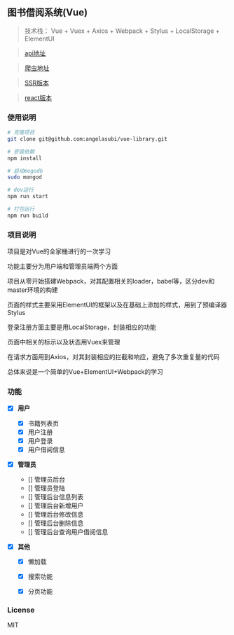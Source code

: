 ##  图书借阅系统(Vue)

> 技术栈： Vue + Vuex + Axios + Webpack + Stylus + LocalStorage + ElementUI

> [api地址](https://github.com/angelasubi/node-book-api)

> [爬虫地址]()

> [SSR版本]()

> [react版本]()

### 使用说明

``` bash
# 克隆项目
git clone git@github.com:angelasubi/vue-library.git

# 安装依赖
npm install

# 启动mogodb
sudo mongod

# dev运行
npm run start

# 打包运行
npm run build

```

### 项目说明

项目是对Vue的全家桶进行的一次学习

功能主要分为用户端和管理员端两个方面

项目从零开始搭建Webpack，对其配置相关的loader，babel等，区分dev和master环境的构建

页面的样式主要采用ElementUI的框架以及在基础上添加的样式，用到了预编译器Stylus

登录注册方面主要是用LocalStorage，封装相应的功能

页面中相关的标示以及状态用Vuex来管理

在请求方面用到Axios，对其封装相应的拦截和响应，避免了多次重复量的代码

总体来说是一个简单的Vue+ElementUI+Webpack的学习

### 功能

- [x] **用户**
    - [x] 书籍列表页
    - [x] 用户注册
    - [x] 用户登录
    - [x] 用户借阅信息

- [x] **管理员**
    - [] 管理员后台
    - [] 管理员登陆
    - [] 管理后台信息列表
    - [] 管理后台新增用户
    - [] 管理后台修改信息
    - [] 管理后台删除信息
    - [] 管理后台查询用户借阅信息

- [x] **其他**
    - [x] 懒加载
    - [x] 搜索功能
    - [x] 分页功能


### License
MIT
